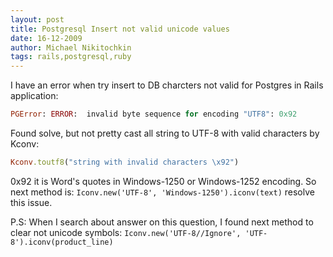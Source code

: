 ```yaml
---
layout: post
title: Postgresql Insert not valid unicode values
date: 16-12-2009
author: Michael Nikitochkin
tags: rails,postgresql,ruby
---
```


I have an error when try insert to DB charcters not valid for Postgres in Rails application:

```ruby
PGError: ERROR:  invalid byte sequence for encoding "UTF8": 0x92
```

Found solve, but not pretty cast all string to UTF-8 with valid characters by Kconv:

```ruby
Kconv.toutf8("string with invalid characters \x92")
```

0x92 it is Word's quotes in Windows-1250 or Windows-1252 encoding.
So next method is: `Iconv.new('UTF-8', 'Windows-1250').iconv(text)` resolve this issue.

P.S: When I search about answer on this question, I found next method to clear not unicode symbols: `Iconv.new('UTF-8//Ignore', 'UTF-8').iconv(product_line)`
